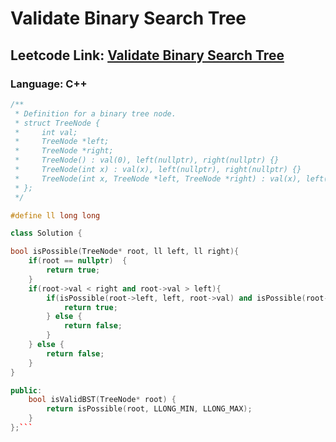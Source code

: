# Validate Binary Search Tree

## Leetcode Link: [Validate Binary Search Tree](https://leetcode.com/problems/validate-binary-search-tree/)
### Language: C++

```cpp
/**
 * Definition for a binary tree node.
 * struct TreeNode {
 *     int val;
 *     TreeNode *left;
 *     TreeNode *right;
 *     TreeNode() : val(0), left(nullptr), right(nullptr) {}
 *     TreeNode(int x) : val(x), left(nullptr), right(nullptr) {}
 *     TreeNode(int x, TreeNode *left, TreeNode *right) : val(x), left(left), right(right) {}
 * };
 */

#define ll long long

class Solution {

bool isPossible(TreeNode* root, ll left, ll right){
    if(root == nullptr)  {
        return true;
    }
    if(root->val < right and root->val > left){
        if(isPossible(root->left, left, root->val) and isPossible(root->right, root->val, right)){
            return true;
        } else {
            return false;
        }
    } else {
        return false;
    }
}

public:
    bool isValidBST(TreeNode* root) {
        return isPossible(root, LLONG_MIN, LLONG_MAX);
    }
};```



